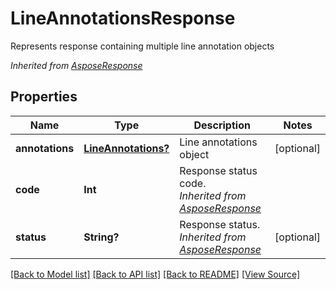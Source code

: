 ﻿# LineAnnotationsResponse
Represents response containing multiple line annotation objects

*Inherited from [AsposeResponse](AsposeResponse.md)*
## Properties
Name | Type | Description | Notes
------------ | ------------- | ------------- | -------------
**annotations** | [**LineAnnotations?**](LineAnnotations.md) | Line annotations object | [optional]
**code** | **Int** | Response status code.<br />*Inherited from [AsposeResponse](AsposeResponse.md)* | 
**status** | **String?** | Response status.<br />*Inherited from [AsposeResponse](AsposeResponse.md)* | [optional]

[[Back to Model list]](../README.md#documentation-for-models) [[Back to API list]](../README.md#documentation-for-api-endpoints) [[Back to README]](../README.md) [[View Source]](../AsposePdfCloud/Models/LineAnnotationsResponse.swift)

